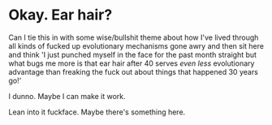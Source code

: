 
# Okay. Ear hair?

Can I tie this in with some wise/bullshit theme about how I've lived through all kinds of fucked up evolutionary mechanisms gone awry and then sit here and think 'I just punched myself in the face for the past month straight but what bugs me more is that ear hair after 40 serves *even less* evolutionary advantage than freaking the fuck out about things that happened 30 years go!'

I dunno. Maybe I can make it work.

Lean into it fuckface. Maybe there's something here.